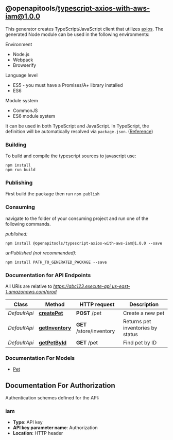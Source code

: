 ## @openapitools/typescript-axios-with-aws-iam@1.0.0

This generator creates TypeScript/JavaScript client that utilizes [axios](https://github.com/axios/axios). The generated Node module can be used in the following environments:

Environment
* Node.js
* Webpack
* Browserify

Language level
* ES5 - you must have a Promises/A+ library installed
* ES6

Module system
* CommonJS
* ES6 module system

It can be used in both TypeScript and JavaScript. In TypeScript, the definition will be automatically resolved via `package.json`. ([Reference](https://www.typescriptlang.org/docs/handbook/declaration-files/consumption.html))

### Building

To build and compile the typescript sources to javascript use:
```
npm install
npm run build
```

### Publishing

First build the package then run `npm publish`

### Consuming

navigate to the folder of your consuming project and run one of the following commands.

_published:_

```
npm install @openapitools/typescript-axios-with-aws-iam@1.0.0 --save
```

_unPublished (not recommended):_

```
npm install PATH_TO_GENERATED_PACKAGE --save
```

### Documentation for API Endpoints

All URIs are relative to *https://abc123.execute-api.us-east-1.amazonaws.com/prod*

Class | Method | HTTP request | Description
------------ | ------------- | ------------- | -------------
*DefaultApi* | [**createPet**](docs/DefaultApi.md#createpet) | **POST** /pet | Create a new pet
*DefaultApi* | [**getInventory**](docs/DefaultApi.md#getinventory) | **GET** /store/inventory | Returns pet inventories by status
*DefaultApi* | [**getPetById**](docs/DefaultApi.md#getpetbyid) | **GET** /pet | Find pet by ID


### Documentation For Models

 - [Pet](docs/Pet.md)


<a id="documentation-for-authorization"></a>
## Documentation For Authorization


Authentication schemes defined for the API:
<a id="iam"></a>
### iam

- **Type**: API key
- **API key parameter name**: Authorization
- **Location**: HTTP header

